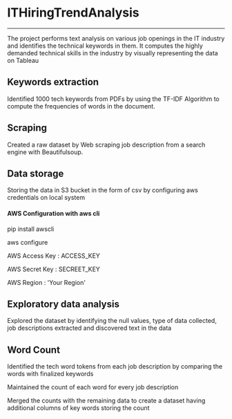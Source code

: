 # ITHiringTrendAnalysis
---------------------------------------------------

The project performs text analysis on various job openings in the IT industry and identifies the technical keywords in them. It computes the highly demanded technical skills in the industry by visually representing the data on Tableau

## Keywords extraction
Identified 1000 tech keywords from PDFs by using the TF-IDF Algorithm to compute the frequencies of words in the document.

## Scraping
Created a raw dataset by Web scraping job description from a search engine with Beautifulsoup.

## Data storage
Storing the data in S3 bucket in the form of csv by configuring aws credentials on local system

#### AWS Configuration with aws cli
pip install awscli

aws configure

AWS Access Key : ACCESS_KEY

AWS Secret Key : SECREET_KEY

AWS Region : 'Your Region'

## Exploratory data analysis
Explored the dataset by identifying the null values, type of data collected, job descriptions extracted and discovered text in the data

## Word Count
Identified the tech word tokens from each job description by comparing the words with finalized keywords

Maintained the count of each word for every job description

Merged the counts with the remaining data to create a dataset having additional columns of key words storing the count

